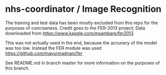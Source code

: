 # nhs-coordinator / Image Recognition

The training and test data has been mostly excluded from this repo for the purposes of conciseness.
Credit goes to the FER-2013 project; Data downloaded from https://www.kaggle.com/msambare/fer2013

This was not actually used in the end, because the accuracy of the model was too low. Instead the FER module was used https://github.com/mayurmadnani/fer

See README.md in branch master for more information on the purposes of this branch.
